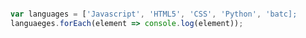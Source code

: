 ```javascript

var languages = ['Javascript', 'HTML5', 'CSS', 'Python', 'batc];
languaeges.forEach(element => console.log(element));

```

<!---
Why you bully me
--->
